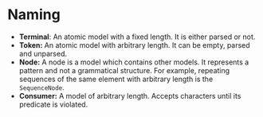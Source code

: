 # Naming
 - **Terminal**: An atomic model with a fixed length. It is either parsed or not.
 - **Token:** An atomic model with arbitrary length. It can be empty, parsed and unparsed.
 - **Node:** A node is a model which contains other models. It represents a pattern and not a grammatical structure.
         For example, repeating sequences of the same element with arbitrary length is the `SequenceNode`.
 - **Consumer:** A model of arbitrary length. Accepts characters until its predicate is violated.
